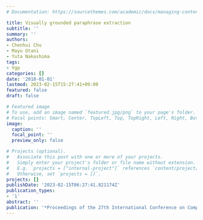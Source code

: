 ```yaml
---
# Documentation: https://sourcethemes.com/academic/docs/managing-content/

title: Visually grounded paraphrase extraction
subtitle: ''
summary: ''
authors:
- Chenhui Chu
- Mayu Otani
- Yuta Nakashima
tags:
- Vgp
categories: []
date: '2018-01-01'
lastmod: 2023-02-15T15:27:41+09:00
featured: false
draft: false

# Featured image
# To use, add an image named `featured.jpg/png` to your page's folder.
# Focal points: Smart, Center, TopLeft, Top, TopRight, Left, Right, BottomLeft, Bottom, BottomRight.
image:
  caption: ''
  focal_point: ''
  preview_only: false

# Projects (optional).
#   Associate this post with one or more of your projects.
#   Simply enter your project's folder or file name without extension.
#   E.g. `projects = ["internal-project"]` references `content/project/deep-learning/index.md`.
#   Otherwise, set `projects = []`.
projects: []
publishDate: '2023-02-15T06:27:41.821174Z'
publication_types:
- '1'
abstract: ''
publication: '*Proceedings of the 27th International Conference on Computational Linguistics*'
---
```

